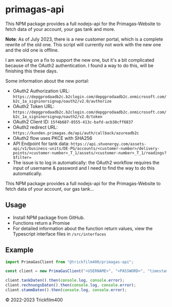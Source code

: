# primagas-api

This NPM package provides a full nodejs-api for the Primagas-Website to fetch data of your account, your gas tank and more.

**Note**: As of July 2023, there is a new customer portal, which is a complete rewrite of the old one. This script will currently not work with the new one and the old one is offline.

I am working on a fix to support the new one, but it's a bit complicated because of the OAuth2 authentication.
I found a way to do this, will be finishing this these days.

Some information about the new portal:
- OAuth2 Authorization URL: `https://depgprodaadb2c.b2clogin.com/depgprodaadb2c.onmicrosoft.com/b2c_1a_signinorsignup/oauth2/v2.0/authorize`
- OAuth2 Token URL: `https://depgprodaadb2c.b2clogin.com/depgprodaadb2c.onmicrosoft.com/b2c_1a_signinorsignup/oauth2/v2.0/token`
- OAuth2 Client ID: `15f4b687-8555-413c-bafd-acb38cff6837`
- OAuth2 redirect URL: `https://kunden.primagas.de/api/auth/callback/azureadb2c`
- OAuth2 flow uses PKCE with SHA256
- API Endpoint for tank data: `https://api.shvenergy.com/assets-api/v1/business-units/DE-PG/accounts/<customer-number>/delivery-points/<customer-number>_T_1/assets/<customer-number>_T_1/readings?$filter=`
- The issue is to log in automatically: the OAuth2 workflow requires the input of username & password and I need to find the way to do this automatically.


This NPM package provides a full nodejs-api for the Primagas-Website to fetch data of your account, our gas tank...

## Usage

- Install NPM package from GitHub.
- Functions return a Promise
- For detailed information about the function return values, view the Typescript interface files in `/src/interfaces`

## Example

```typescript
import PrimaGasClient from "@trickfilm400/primagas-api";

const client = new PrimaGasClient("<USERNAME>", "<PASSWORD>", "timestamp" /* "timestamp" or "string" */);

client.tankDaten().then(console.log, console.error);
client.rechnungsDaten().then(console.log, console.error);
client.stammDaten().then(console.log, console.error);
```

&copy; 2022-2023 Trickfilm400
